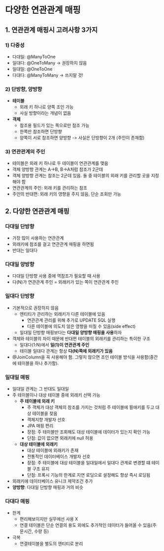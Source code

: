 # 다양한 연관관계 매핑



## 1. 연관관계 매핑시 고려사항 3가지

### 1) 다중성

- 다대일: @ManyToOne
- 일대다: @OneToMany -> 권장하지 않음
- 일대일: @OneToOne
- 다대다: @ManyToMany -> 쓰지말 것!



### 2) 단방향, 양방향

- **테이블**
  - 외래 키 하나로 양쪽 조인 가능
  - 사실 방향이라는 개념이 없음
- **객체**
  - 참조용 필드가 있는 쪽으로만 참조 가능
  - 한쪽만 참조하면 단방향
  - 양쪽이 서로 참조하면 양방향 -> 사실은 단방향이 2개 (주인이 존재함)



### 3) 연관관계의 주인

- 테이블은 외래 키 하나로 두 테이블이 연관관계를 맺음
- 객체 양방향 관계는 A->B, B->A처럼 참조가 2군데
- 객체 양방향 관계는 참조는 2군데 있음. 둘 중 테이블의 외래 키를 관리할 곳을 지정해야 함
- 연관관계의 주인: 외래 키를 관리하는 참조
- 주인의 반대편: 외래 키의 영향을 주지 않음, 단순 조회만 가능



## 2. 다양한 연관관계 매핑

### 다대일 단방향

- 가장 많이 사용하는 연관관계
- 외래키에 참조를 걸고 연관관계 매핑을 하면됨
- 반대는 일대다

### 다대일 양방향

- 다대일 단방향 사용 중에 역참조가 필요할 때 사용
- 다(N)가 연관관계 주인 = 외래키가 있는 쪽이 연관관계 주인

### 일대다 단방향

- 기본적으로 권장하지 않음
  - 엔티티가 관리하는 외래키가 다른 테이블에 있음 
    - 연관관계 관리를 위해 추가로 UPDATE SQL 실행
    - 다른 테이블에 의도치 않은 영향을 미칠 수 있음(side effect)
  - 일대일 단방향 매핑보다는 **다대일 양방향 매핑을 사용**하자
- 객체와 테이블의 차이 때문에 반대편 테이블의 외래키를 관리하는 특이한 구조
  - 일대다(1:N)에서 **일(1)이 연관관계 주인**
  - 테이블 일대다 관계는 항상 **다(N)쪽에 외래키가 있음**
- @JoinColumn을 꼭 사용해야 함. 그렇지 않으면 조인 테이블 방식을 사용함(중간에 테이블을 하나 추가함).

### 일대일 매핑

- 일대일 관계는 그 반대도 일대일
- 주 테이블이나 대상 테이블 중에 외래키 선택 가능
  - **주 테이블에 외래 키**
    - 주 객체가 대상 객체의 참조를 가지는 것처럼 주 테이블에 욀애키를 두고 대상 테이블을 찾음
    - 객체지향 개발자 선호
    - JPA 매핑 편리
    - 장점: 주 테이블만 조회해도 대상 테이블에 데이터가 있는지 확인 가능
    - 단점: 값이 없으면 외래키에 null 허용
  - **대상 테이블에 외래키**
    - 대상 테이블에 외래키가 존재
    - 전통적인 데이터베이스 개발자 선호
    - 장점: 주 테이블에 대상 테이블을 일대일에서 일대다 관계로 변경할 떄 테이블 구조 유지
    - 단점: 프록시 기능의 한계로 지연 로딩으로 설정해도 항상 즉시 로딩됨
- 외래키에 데이터베이스 유니크 제약조건 추가
- **양방향**: 다대일 단방향 매핑과 거의 비슷

### 다대다 매핑

- 한계
  - 편리해보이지만 실무에선 사용 X
  - 연결 테이블은 단순 연결의 용도 외에도 추가적인 데이터가 들어올 수 있음(주문시간, 수량 등)
- 극복
  - 연결테이블을 별도의 엔티티로 분리

